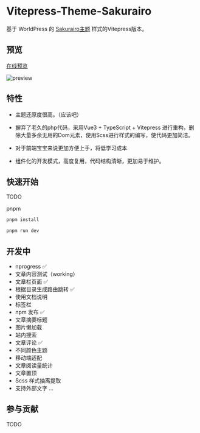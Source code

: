 # Vitepress-Theme-Sakurairo

基于 WorldPress 的 <a href="https://github.com/mirai-mamori/Sakurairo">Sakurairo主题</a> 样式的Vitepress版本。

## 预览

[在线预览](https://wuyifan0203.github.io/vitepress-theme-sakurairo/)

![preview](https://github.com/wuyifan0203/vitepress-theme-sakurairo/blob/master/docs/public/preview.png?raw=true)

## 特性

- 主题还原度很高。（应该吧）

- 摒弃了老久的php代码，采用Vue3 + TypeScript + Vitepress 进行重构，删除大量多余无用的Dom元素，使用Scss进行样式的编写，使代码更加简洁。

- 对于前端宝宝来说更加方便上手，将低学习成本
  
- 组件化的开发模式，高度复用，代码结构清晰，更加易于维护。
  
## 快速开始

TODO

pnpm

```bash
pnpm install

pnpm run dev
```

## 开发中

- nprogress ✅
- 文章内容测试（working）
- 文章栏页面 ✅
- 根据目录生成路由跳转  ✅
- 使用文档说明
- 标签栏
- npm 发布 ✅
- 文章摘要标题
- 图片懒加载
- 站内搜索
- 文章评论 ✅
- 不同颜色主题
- 移动端适配
- 文章阅读量统计
- 文章置顶
- Scss 样式抽离提取
- 支持外部文字
...

## 参与贡献

TODO
